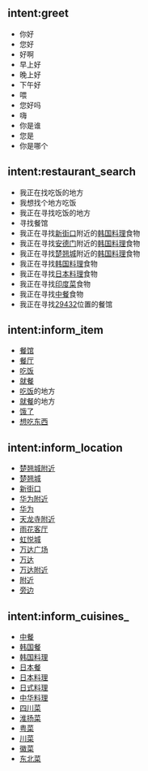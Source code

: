 ## intent:greet
- 你好
- 您好
- 好啊
- 早上好
- 晚上好
- 下午好
- 喂
- 您好吗
- 嗨
- 你是谁
- 您是
- 你是哪个



## intent:restaurant_search
- 我正在找吃饭的地方
- 我想找个地方吃饭
- 我正在寻找吃饭的地方
- 寻找餐馆
- 我正在寻找[新街口](location)附近的[韩国料理](cuisines)食物
- 我正在寻找[安德门](location)附近的[韩国料理](cuisines)食物
- 我正在寻找[楚翘城](location)附近的[韩国料理](cuisines)食物
- 我正在寻找[韩国料理](cuisines)食物
- 我正在寻找[日本料理](cuisines)食物
- 我正在寻找[印度菜](cuisines)食物
- 我正在寻找[中餐](cuisines)食物
- 我正在寻找[29432](location)位置的餐馆

## intent:inform_item
- [餐馆](item)
- [餐厅](item)
- [吃饭](item)
- [就餐](item)
- [吃饭](item)的地方
- [就餐](item)的地方
- [饿了](item)
- [想吃东西](item)

## intent:inform_location
- [楚翘城附近](location)
- [楚翘城](location)
- [新街口](location)
- [华为附近](location)
- [华为](location)
- [天龙寺附近](location)
- [雨花客厅](location)
- [虹悦城](location)
- [万达广场](location)
- [万达](location)
- [万达附近](location)
- [附近](location)
- [旁边](location)


## intent:inform_cuisines_
- [中餐](cuisines)
- [韩国餐](cuisines)
- [韩国料理](cuisines)
- [日本餐](cuisines)
- [日本料理](cuisines)
- [日式料理](cuisines)
- [中华料理](cuisines)
- [四川菜](cuisines)
- [淮扬菜](cuisines)
- [粤菜](cuisines)
- [川菜](cuisines)
- [徽菜](cuisines)
- [东北菜](cuisines)
